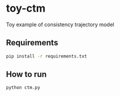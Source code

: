 # toy-ctm

Toy example of consistency trajectory model

## Requirements

```sh
pip install -r requirements.txt
```

## How to run

```sh
python ctm.py
```
